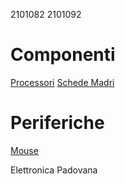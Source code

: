 2101082
2101092
# Componenti
[Processori](componenti/processori.md)
[Schede Madri](componenti/schede_madri.md)
# Periferiche
[Mouse](periferiche/mouse.md)

Elettronica Padovana
